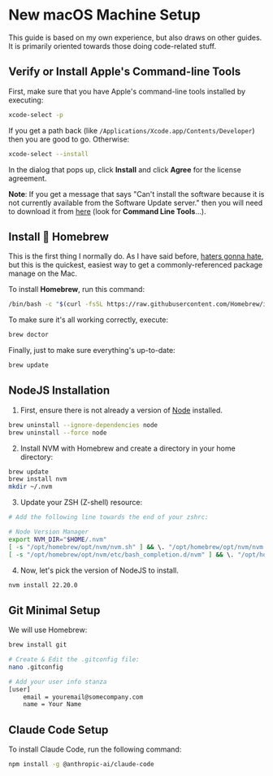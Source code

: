 # New macOS Machine Setup

This guide is based on my own experience, but also draws on other guides. It 
is primarily oriented towards those doing code-related stuff.

## Verify or Install Apple's Command-line Tools

First, make sure that you have Apple's command-line tools installed by executing:

```bash
xcode-select -p
```

If you get a path back (like `/Applications/Xcode.app/Contents/Developer`) then 
you are good to go. Otherwise:

```bash
xcode-select --install
```

In the dialog that pops up, click **Install** and click **Agree** for the 
license agreement.

**Note**: If you get a message that says "Can't install the software because 
it is not currently available from the Software Update server." then you will 
need to download it from [here](https://developer.apple.com/download/more/) 
(look for **Command Line Tools**...).

## Install :beer: Homebrew

This is the first thing I normally do. As I have said before,
[haters gonna hate](https://applehelpwriter.com/2018/03/21/how-homebrew-invites-users-to-get-pwned/),
but this is the quickest, easiest way to get a commonly-referenced package
manage on the Mac.

To install **Homebrew**, run this command:

```bash
/bin/bash -c "$(curl -fsSL https://raw.githubusercontent.com/Homebrew/install/HEAD/install.sh)"
```

To make sure it's all working correctly, execute:

```bash
brew doctor
```

Finally, just to make sure everything's up-to-date:

```bash
brew update
```

## NodeJS Installation

1. First, ensure there is not already a version of [Node](https://node.js.org/) 
installed.

```bash
brew uninstall --ignore-dependencies node
brew uninstall --force node
```

2. Install NVM with Homebrew and create a directory in your home directory:

```bash
brew update
brew install nvm
mkdir ~/.nvm
```

3. Update your ZSH (Z-shell) resource:

```bash
# Add the following line towards the end of your zshrc:

# Node Version Manager
export NVM_DIR="$HOME/.nvm"
[ -s "/opt/homebrew/opt/nvm/nvm.sh" ] && \. "/opt/homebrew/opt/nvm/nvm.sh"
[ -s "/opt/homebrew/opt/nvm/etc/bash_completion.d/nvm" ] && \. "/opt/homebrew/opt/nvm/etc/bash_completion.d/nvm"
```

4. Now, let's pick the version of NodeJS to install.

```bash
nvm install 22.20.0
```

## Git Minimal Setup

We will use Homebrew:

```bash
brew install git
```

```bash
# Create & Edit the .gitconfig file:
nano .gitconfig

# Add your user info stanza
[user]
    email = youremail@somecompany.com
    name = Your Name
```

## Claude Code Setup

To install Claude Code, run the following command:

```bash
npm install -g @anthropic-ai/claude-code
```
